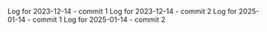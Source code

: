 Log for 2023-12-14 - commit 1
Log for 2023-12-14 - commit 2
Log for 2025-01-14 - commit 1
Log for 2025-01-14 - commit 2
